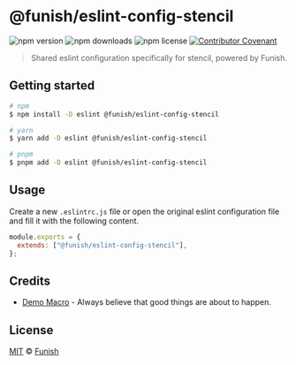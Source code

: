 # @funish/eslint-config-stencil

![npm version](https://img.shields.io/npm/v/@funish/eslint-config-stencil)
![npm downloads](https://img.shields.io/npm/dw/@funish/eslint-config-stencil)
![npm license](https://img.shields.io/npm/l/@funish/eslint-config-stencil)
[![Contributor Covenant](https://img.shields.io/badge/Contributor%20Covenant-2.1-4baaaa.svg)](https://www.contributor-covenant.org/version/2/1/code_of_conduct/)

> Shared eslint configuration specifically for stencil, powered by Funish.

## Getting started

```bash
# npm
$ npm install -D eslint @funish/eslint-config-stencil

# yarn
$ yarn add -D eslint @funish/eslint-config-stencil

# pnpm
$ pnpm add -D eslint @funish/eslint-config-stencil
```

## Usage

Create a new `.eslintrc.js` file or open the original eslint configuration file and fill it with the following content.

```js
module.exports = {
  extends: ["@funish/eslint-config-stencil"],
};
```

## Credits

- [Demo Macro](https://github.com/DemoMacro) - Always believe that good things are about to happen.

## License

[MIT](LICENSE) &copy; [Funish](https://funish.net/)
